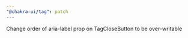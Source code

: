 ```yaml
---
"@chakra-ui/tag": patch
---
```


Change order of aria-label prop on TagCloseButton to be over-writable
